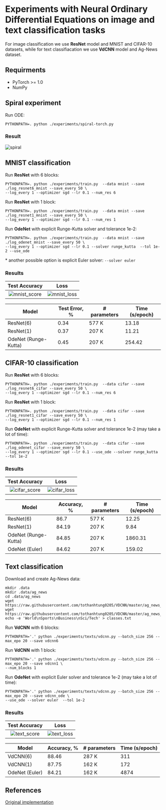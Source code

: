 # Experiments with Neural Ordinary Differential Equations on image and text classification tasks

For image classification we use **ResNet** model and MNIST and CIFAR-10 datasets, while for text classifiacation we use **VdCNN**
model and Ag-News dataset.


## Requirments

* PyTorch >= 1.0
* NumPy

## Spiral experiment

Run ODE:

```
PYTHONPATH=. python ./experiments/spiral-torch.py
```
### Result

![spiral](https://github.com/saparina/neural-ode/blob/master/imgs/spiral.png)

## MNIST classification

Run **ResNet** with 6 blocks:
```
PYTHONPATH=. python ./experiments/train.py  --data mnist --save ./log_resnet6_mnist --save_every 50 \
--log_every 1 --optimizer sgd --lr 0.1 --num_res 6
```

Run **ResNet** with 1 block:
```
PYTHONPATH=. python ./experiments/train.py  --data mnist --save ./log_resnet1_mnist --save_every 50 \
--log_every 1 --optimizer sgd --lr 0.1 --num_res 1
```

Run **OdeNet** with explicit Runge-Kutta solver and tolerance 1e-2:
```
PYTHONPATH=. python ./experiments/train.py  --data mnist --save ./log_odenet_mnist --save_every 50 \
--log_every 1 --optimizer sgd --lr 0.1 --solver runge_kutta  --tol 1e-2 --use_ode
```
\* another possible option is explicit Euler solver: ```--solver euler ```

### Results
Test Accuracy           |  Loss
:-------------------------:|:-------------------------:
![mnist_score](https://github.com/saparina/neural-ode/blob/master/imgs/mnist_score.png) | ![mnist_loss](https://github.com/saparina/neural-ode/blob/master/imgs/mnist_loss.png)


| Model                | Test Error, % | #  parameters | Time (s/epoch) |
|----------------------|---------------|-----------------------|----------------|
| ResNet(6)              | 0.34          | 577 K                   | 13.18         |
| ResNet(1)              | 0.37       | 207 K                 | 11.21          |
| OdeNet (Runge-Kutta) |  0.45            |  207 K                     |         254.42        |

## CIFAR-10 classification

Run **ResNet** with 6 blocks:
```
PYTHONPATH=. python ./experiments/train.py  --data cifar --save ./log_resnet6_cifar --save_every 50 \
--log_every 1 --optimizer sgd --lr 0.1 --num_res 6
```

Run **ResNet** with 1 block:
```
PYTHONPATH=. python ./experiments/train.py  --data cifar --save ./log_resnet1_cifar --save_every 50 \
--log_every 1 --optimizer sgd --lr 0.1 --num_res 1
```

Run **OdeNet** with explicit Runge-Kutta solver and tolerance 1e-2 (may take a lot of time):
```
PYTHONPATH=. python ./experiments/train.py  --data cifar --save ./log_odenet_cifar --save_every 50 \
--log_every 1 --optimizer sgd --lr 0.1 --use_ode --solver runge_kutta  --tol 1e-2 
```


### Results
Test Accuracy           |  Loss
:-------------------------:|:-------------------------:
![cifar_score](https://github.com/saparina/neural-ode/blob/master/imgs/cifar_acc.png) | ![cifar_loss](https://github.com/saparina/neural-ode/blob/master/imgs/cifar_loss.png)



| Model                | Accuracy, % | #  parameters | Time (s/epoch) |
|----------------------|---------------|-----------------------|----------------|
| ResNet(6)              | 86.7          | 577 K                  | 12.25          |
| ResNet(1)              | 84.19         | 207 K                 | 9.84           |
| OdeNet (Runge-Kutta) |  84.85            |  207 K                     |         1860.31        |
| OdeNet (Euler)       | 84.62         | 207 K                 | 159.02         |

## Text classification

Download and create Ag-News data:

```
mkdir .data
mkdir .data/ag_news
cd .data/ag_news
wget https://raw.githubusercontent.com/tothanhtung0205/VDCNN/master/ag_news_csv/test.csv
wget https://raw.githubusercontent.com/tothanhtung0205/VDCNN/master/ag_news_csv/train.csv
echo -e 'World\nSports\nBusiness\nSci/Tech' > classes.txt
```

Run **VdCNN** with 6 blocks:
```
PYTHONPATH='.' python ./experiments/texts/vdcnn.py --batch_size 256 --max_epo 20 --save vdcnn6  
```

Run **VdCNN** with 1 block:
```
PYTHONPATH='.' python ./experiments/texts/vdcnn.py --batch_size 256 --max_epo 20 --save vdcnn1 \
--num_blocks 1
```

Run **OdeNet** with explicit Euler solver and tolerance 1e-2 (may take a lot of time):
```
PYTHONPATH='.' python ./experiments/texts/vdcnn.py --batch_size 256 --max_epo 20 --save vdcnn_ode \
--use_ode --solver euler  --tol 1e-2 
```


### Results
Test Accuracy           |  Loss
:-------------------------:|:-------------------------:
![text_score](https://github.com/saparina/neural-ode/blob/master/imgs/text_acc.png) | ![text_loss](https://github.com/saparina/neural-ode/blob/master/imgs/text_loss.png)



| Model                | Accuracy, % | #  parameters | Time (s/epoch) |
|----------------------|---------------|-----------------------|----------------|
| VdCNN(6)              | 88.46         | 287 K              | 311       |
| VdCNN(1)              | 87.75        | 162 K                 | 172           |
| OdeNet (Euler)       | 84.21       | 162 K                 |4874         |


## References

[Original implementation](https://github.com/rtqichen/torchdiffeq)

